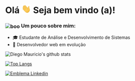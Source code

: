 # Olá <a target="_blank" rel="noopener noreferrer" href="https://raw.githubusercontent.com/ABSphreak/ABSphreak/master/gifs/Hi.gif"><img src="https://raw.githubusercontent.com/ABSphreak/ABSphreak/master/gifs/Hi.gif" width="30px" style="max-width:100%;"></a> Seja bem vindo (a)!


###  <img align="center" alt="boo" height="60" width="80" src="https://img.buzzfeed.com/buzzfeed-static/static/2017-12/6/14/asset/buzzfeed-prod-fastlane-02/anigif_sub-buzz-21896-1512589377-7.gif"> Um pouco sobre mim: 
- 🎓 Estudante de Análise e Desenvolvimento de Sistemas
- 🚀 Desenvolvedor web em evolução






  

![Diego Mauricio's github stats](https://github-readme-stats.vercel.app/api?username=DiegoCruz1992&show_icons=true&theme=dark)

[![Top Langs](https://github-readme-stats.vercel.app/api/top-langs/?username=DiegoCruz1992&theme=dark)](https://github.com/DiegoCruz1992/github-readme-stats)


  <a href="https://www.linkedin.com/in/diego-mauricio-1baaa7188/" rel="nofollow"><img src="https://camo.githubusercontent.com/5aab85a665e4ae02c797985305e192103f6f8ce3/68747470733a2f2f696d672e736869656c64732e696f2f62616467652f2d4c696e6b6564496e2d626c75653f7374796c653d666c61742d737175617265266c6f676f3d4c696e6b6564696e266c6f676f436f6c6f723d7768697465266c696e6b3d68747470733a2f2f7777772e6c696e6b6564696e2e636f6d2f696e2f697361646f72612d726f647269677565732d7374616e6761726c696e2d3438343032623134312f" alt="Emblema Linkedin" data-canonical-src="https://img.shields.io/badge/-LinkedIn-blue?style=flat-square&amp;logo=Linkedin&amp;logoColor=white&amp;link=https://www.linkedin.com/in/diego-mauricio-1baaa7188/" style="max-width:100%;"></a>
